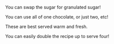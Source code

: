 You can swap the sugar for granulated sugar!

You can use all of one chocolate, or just two, etc!

These are best served warm and fresh.

You can easily double the recipe up to serve four!